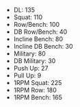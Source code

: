 * DL: 135
*  Squat: 110
*  Row/Bench: 100
*  DB Row/Bench: 40
*  Incline Bench: 80
*  Incline DB Bench: 30
*  Military: 80
*  DB Military: 30
*  Push Up: 27
*  Pull Up: 9
*  1RPM Squat: 225
*  1RPM Row: 180
*  1RPM Bench: 165
